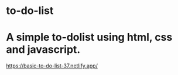 # to-do-list

<h1>A simple to-dolist using html, css and javascript.</h1>

https://basic-to-do-list-37.netlify.app/
